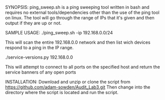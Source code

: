 SYNOPSIS:
ping_sweep.sh is a ping sweeping tool written in bash and requires no external tools/dependencies other than the use of the ping tool on linux. The tool will go through the range of IPs that it's given and then output if they are up or not.

SAMPLE USAGE:
./ping_sweep.sh -ip 192.168.0.0/24

This will scan the entire 192.168.0.0 network and then list wich devices respond to a ping in the IP range.

./service-versions.py 192.168.0.0

This will attempt to connect to all ports on the specified host and return the service banners of any open ports

INSTALLATION:
Download and unzip or clone the script from https://github.com/adam-sowden/Audit_Lab3.git
Then change into the directory where the script is located and run the script.

